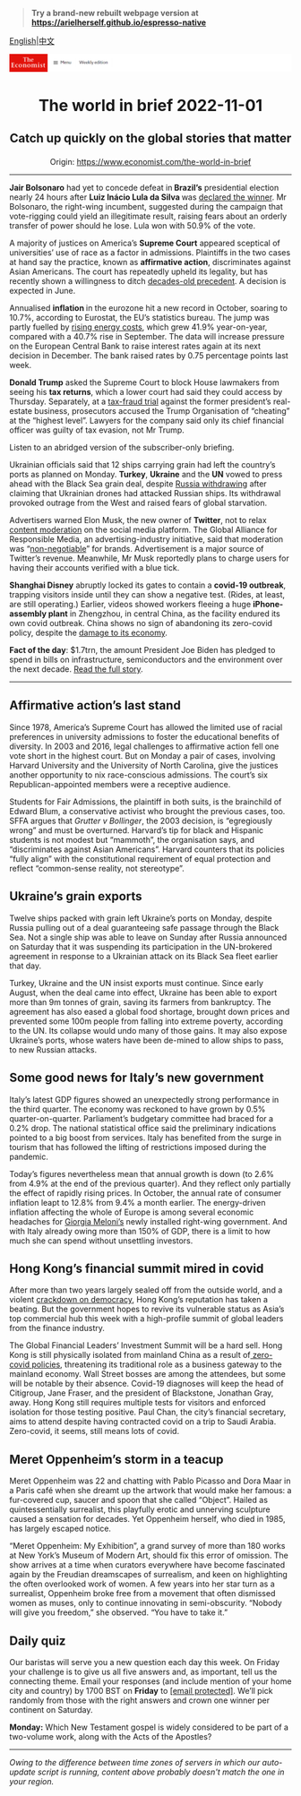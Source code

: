 > **Try a brand-new rebuilt webpage version at https://arielherself.github.io/espresso-native**

[English](https://github.com/arielherself/espresso/blob/main/README.md)|[中文](https://github-com.translate.goog/arielherself/espresso/blob/main/README.md?_x_tr_sl=en&_x_tr_tl=zh-CN&_x_tr_hl=zh-CN&_x_tr_pto=wapp)



![The Economist](menubar.png)

# <p align="center">The world in brief 2022-11-01</p>

## <p align="center">Catch up quickly on the global stories that matter</p>

<p align="center">Origin: <a href="https://www.economist.com/the-world-in-brief">https://www.economist.com/the-world-in-brief</a><hr>

<strong>Jair Bolsonaro</strong> had yet to concede defeat in<strong> Brazil’s</strong> presidential election nearly 24 hours after <strong>Luiz Inácio Lula da Silva </strong>was [declared the winner](https://www.economist.com/leaders/2022/10/31/lula-will-be-brazils-next-president-now-for-the-hard-part). Mr Bolsonaro, the right-wing incumbent, suggested during the campaign that vote-rigging could yield an illegitimate result, raising fears about an orderly transfer of power should he lose. Lula won with 50.9% of the vote.

A majority of justices on America’s <strong>Supreme Court</strong> appeared sceptical of universities’ use of race as a factor in admissions. Plaintiffs in the two cases at hand say the practice, known as <strong>affirmative action</strong>, discriminates against Asian Americans. The court has repeatedly upheld its legality, but has recently shown a willingness to ditch [decades-old precedent](https://www.economist.com/united-states/2022/09/29/what-to-expect-from-the-new-scotus-term). A decision is expected in June.

Annualised <strong>inflation </strong>in the eurozone hit a new record in October, soaring to 10.7%, according to Eurostat, the EU’s statistics bureau. The jump was partly fuelled by [rising energy costs](https://www.economist.com/finance-and-economics/2022/10/30/europes-energy-crisis-is-very-far-from-over), which grew 41.9% year-on-year, compared with a 40.7% rise in September. The data will increase pressure on the European Central Bank to raise interest rates again at its next decision in December. The bank raised rates by 0.75 percentage points last week.

<strong>Donald Trump</strong> asked the Supreme Court to block House lawmakers from seeing his <strong>tax returns</strong>, which a lower court had said they could access by Thursday. Separately, at a [tax-fraud trial](https://www.economist.com/the-economist-explains/2022/10/05/how-much-legal-jeopardy-is-donald-trump-in) against the former president’s real-estate business, prosecutors accused the Trump Organisation of “cheating” at the “highest level”. Lawyers for the company said only its chief financial officer was guilty of tax evasion, not Mr Trump.

Listen to an abridged version of the subscriber-only briefing.

Ukrainian officials said that 12 ships carrying grain had left the country’s ports as planned on Monday. <strong>Turkey</strong>, <strong>Ukraine</strong> and the <strong>UN</strong> vowed to press ahead with the Black Sea grain deal, despite [Russia withdrawing](https://www.economist.com/europe/2022/10/30/putin-suspends-a-deal-to-allow-grain-exports-from-ukraine) after claiming that Ukrainian drones had attacked Russian ships. Its withdrawal provoked outrage from the West and raised fears of global starvation.

Advertisers warned Elon Musk, the new owner of <strong>Twitter</strong>, not to relax [content moderation](https://www.economist.com/business/2022/10/28/elon-musk-buys-twitter-at-last) on the social media platform. The Global Alliance for Responsible Media, an advertising-industry initiative, said that moderation was “[non-negotiable](https://www.economist.com/graphic-detail/2022/10/31/how-will-elon-musk-shape-twitter)” for brands. Advertisement is a major source of Twitter’s revenue. Meanwhile, Mr Musk reportedly plans to charge users for having their accounts verified with a blue tick.

<strong>Shanghai Disney</strong> abruptly locked its gates to contain a <strong>covid-19 outbreak</strong>, trapping visitors inside until they can show a negative test. (Rides, at least, are still operating.) Earlier, videos showed workers fleeing a huge <strong>iPhone-assembly plant</strong> in Zhengzhou, in central China, as the facility endured its own covid outbreak. China shows no sign of abandoning its zero-covid policy, despite the [damage to its economy](https://www.economist.com/china/2022/10/13/china-shows-few-signs-of-loosening-its-zero-covid-policy).

<strong>Fact of the day</strong>: $1.7trn, the amount President Joe Biden has pledged to spend in bills on infrastructure, semiconductors and the environment over the next decade. [Read the full story](https://www.economist.com/briefing/2022/10/27/joe-biden-attempts-the-biggest-overhaul-of-americas-economy-in-decades).

----------

## Affirmative action’s last stand

Since 1978, America’s Supreme Court has allowed the limited use of racial preferences in university admissions to foster the educational benefits of diversity. In 2003 and 2016, legal challenges to affirmative action fell one vote short in the highest court. But on Monday a pair of cases, involving Harvard University and the University of North Carolina, give the justices another opportunity to nix race-conscious admissions. The court’s six Republican-appointed members were a receptive audience.

Students for Fair Admissions, the plaintiff in both suits, is the brainchild of Edward Blum, a conservative activist who brought the previous cases, too. SFFA argues that <em>Grutter v Bollinger</em>, the 2003 decision, is “egregiously wrong” and must be overturned. Harvard’s tip for black and Hispanic students is not modest but “mammoth”, the organisation says, and “discriminates against Asian Americans”. Harvard counters that its policies “fully align” with the constitutional requirement of equal protection and reflect “common-sense reality, not stereotype”. 

## Ukraine’s grain exports

Twelve ships packed with grain left Ukraine’s ports on Monday, despite Russia pulling out of a deal guaranteeing safe passage through the Black Sea. Not a single ship was able to leave on Sunday after Russia announced on Saturday that it was suspending its participation in the UN-brokered agreement in response to a Ukrainian attack on its Black Sea fleet earlier that day. 

Turkey, Ukraine and the UN insist exports must continue. Since early August, when the deal came into effect, Ukraine has been able to export more than 9m tonnes of grain, saving its farmers from bankruptcy. The agreement has also eased a global food shortage, brought down prices and prevented some 100m people from falling into extreme poverty, according to the UN. Its collapse would undo many of those gains. It may also expose Ukraine’s ports, whose waters have been de-mined to allow ships to pass, to new Russian attacks.

## Some good news for Italy’s new government

Italy’s latest GDP figures showed an unexpectedly strong performance in the third quarter. The economy was reckoned to have grown by 0.5% quarter-on-quarter. Parliament’s budgetary committee had braced for a 0.2% drop. The national statistical office said the preliminary indications pointed to a big boost from services. Italy has benefited from the surge in tourism that has followed the lifting of restrictions imposed during the pandemic.

Today’s figures nevertheless mean that annual growth is down (to 2.6% from 4.9% at the end of the previous quarter). And they reflect only partially the effect of rapidly rising prices. In October, the annual rate of consumer inflation leapt to 12.8% from 9.4% a month earlier. The energy-driven inflation affecting the whole of Europe is among several economic headaches for [Giorgia Meloni’s](https://www.economist.com/leaders/2022/10/27/storm-clouds-loom-for-giorgia-meloni-italys-new-prime-minister) newly installed right-wing government. And with Italy already owing more than 150% of GDP, there is a limit to how much she can spend without unsettling investors.

## Hong Kong’s financial summit mired in covid

After more than two years largely sealed off from the outside world, and a violent [crackdown on democracy](https://www.economist.com/interactive/essay/2022/07/01/how-hong-kong-became-a-police-state), Hong Kong’s reputation has taken a beating. But the government hopes to revive its vulnerable status as Asia’s top commercial hub this week with a high-profile summit of global leaders from the finance industry.

The Global Financial Leaders’ Investment Summit will be a hard sell. Hong Kong is still physically isolated from mainland China as a result of[ zero-covid policies](https://www.economist.com/china/2022/04/16/the-way-chinese-think-about-covid-19-is-changing), threatening its traditional role as a business gateway to the mainland economy. Wall Street bosses are among the attendees, but some will be notable by their absence. Covid-19 diagnoses will keep the head of Citigroup, Jane Fraser, and the president of Blackstone, Jonathan Gray, away. Hong Kong still requires multiple tests for visitors and enforced isolation for those testing positive. Paul Chan, the city’s financial secretary, aims to attend despite having contracted covid on a trip to Saudi Arabia. Zero-covid, it seems, still means lots of covid.

## Meret Oppenheim’s storm in a teacup

Meret Oppenheim was 22 and chatting with Pablo Picasso and Dora Maar in a Paris café when she dreamt up the artwork that would make her famous: a fur-covered cup, saucer and spoon that she called “Object”. Hailed as quintessentially surrealist, this playfully erotic and unnerving sculpture caused a sensation for decades. Yet Oppenheim herself, who died in 1985, has largely escaped notice. 

“Meret Oppenheim: My Exhibition”, a grand survey of more than 180 works at New York’s Museum of Modern Art, should fix this error of omission. The show arrives at a time when curators everywhere have become fascinated again by the Freudian dreamscapes of surrealism, and keen on highlighting the often overlooked work of women. A few years into her star turn as a surrealist, Oppenheim broke free from a movement that often dismissed women as muses, only to continue innovating in semi-obscurity. “Nobody will give you freedom,” she observed. “You have to take it.”

## Daily quiz

Our baristas will serve you a new question each day this week. On Friday your challenge is to give us all five answers and, as important, tell us the connecting theme. Email your responses (and include mention of your home city and country) by 1700 BST on <strong>Friday</strong> to [<span class="__cf_email__" data-cfemail="38694d51427d4b484a5d4b4b57785d5b57565755514b4c165b5755">[email&#160;protected]</span>](https://mail.google.com/mail/?view=cm&amp;fs=1&amp;tf=1&amp;to=QuizEspresso@economist.com). We’ll pick randomly from those with the right answers and crown one winner per continent on Saturday.

<strong>Monday:</strong> Which New Testament gospel is widely considered to be part of a two-volume work, along with the Acts of the Apostles?

----------

*Owing to the difference between time zones of servers in which our auto-update script is running, content above probably doesn't match the one in your region.*
